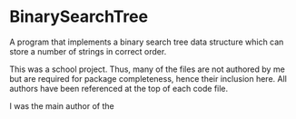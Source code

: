 # BinarySearchTree
A program that implements a binary search tree data structure which can store a number of strings in correct order.

This was a school project. 
Thus, many of the files are not authored by me but are required for package completeness, hence their inclusion here.
All authors have been referenced at the top of each code file.

I was the main author of the 
